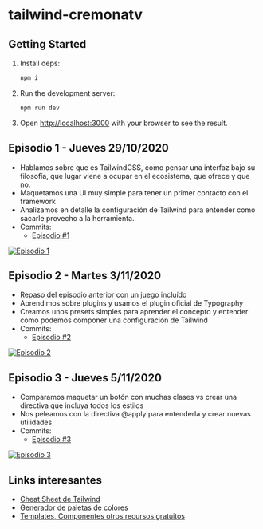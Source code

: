 # tailwind-cremonatv

## Getting Started

1. Install deps:
    ```bash
    npm i
    ```
1. Run the development server:
    ```bash
    npm run dev
    ```
1. Open [http://localhost:3000](http://localhost:3000) with your browser to see the result.

## Episodio 1 - Jueves 29/10/2020

- Hablamos sobre que es TailwindCSS, como pensar una interfaz bajo su filosofía, que lugar viene a ocupar en el ecosistema, que ofrece y que no.
- Maquetamos una UI muy simple para tener un primer contacto con el framework
- Analizamos en detalle la configuración de Tailwind para entender como sacarle provecho a la herramienta.
- Commits:
    - [Episodio #1](https://github.com/durancristhian/tailwind-cremonatv/commit/8d11ad2f72501dd0b6850550691984ef2badc46b)

[![Episodio 1](https://img.youtube.com/vi/uOtjJTdxDUw/0.jpg)](https://www.youtube.com/watch?v=uOtjJTdxDUw)

## Episodio 2 - Martes 3/11/2020

- Repaso del episodio anterior con un juego incluído
- Aprendimos sobre plugins y usamos el plugin oficial de Typography
- Creamos unos presets simples para aprender el concepto y entender como podemos componer una configuración de Tailwind
- Commits:
    - [Episodio #2](https://github.com/durancristhian/tailwind-cremonatv/commit/b56818da4c8e7e88ca6926a96a35460dfb1ec4cf)

[![Episodio 2](https://img.youtube.com/vi/xyLnuUlfOKE/0.jpg)](https://www.youtube.com/watch?v=xyLnuUlfOKE)

## Episodio 3 - Jueves 5/11/2020

- Comparamos maquetar un botón con muchas clases vs crear una directiva que incluya todos los estilos
- Nos peleamos con la directiva @apply para entenderla y crear nuevas utilidades
- Commits:
    - [Episodio #3](https://github.com/durancristhian/tailwind-cremonatv/commit/814eb5b6001d2fe9c73a20aa562f1250cc11c114)

[![Episodio 3](https://img.youtube.com/vi/srhKHYmqr8E/0.jpg)](https://www.youtube.com/watch?v=srhKHYmqr8E)

## Links interesantes

- [Cheat Sheet de Tailwind](https://nerdcave.com/tailwind-cheat-sheet)
- [Generador de paletas de colores](https://javisperez.github.io/tailwindcolorshades/)
- [Templates, Componentes otros recursos gratuitos](https://www.tailwindtoolbox.com/)